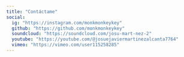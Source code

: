 ```yaml
---
title: "Contáctame"
social:
  ig: "https://instagram.com/monkmonkeykey"
  github: "https://github.com/monkmonkeykey"
  soundcloud: "https://soundcloud.com/josu-mart-nez-2"
  youtube: "https://youtube.com/@josuejaviermartinezalcanta7764"
  vimeo: "https://vimeo.com/user115258285"
---
```

